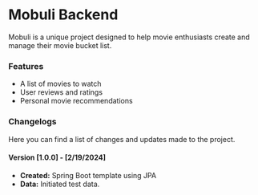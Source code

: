 # Mobuli Backend
Mobuli is a unique project designed to help movie enthusiasts create and manage their movie bucket list.

### Features
- A list of movies to watch
- User reviews and ratings
- Personal movie recommendations

### Changelogs

Here you can find a list of changes and updates made to the project.

#### Version [1.0.0] - [2/19/2024]
- **Created:** Spring Boot template using JPA
- **Data:** Initiated test data.


